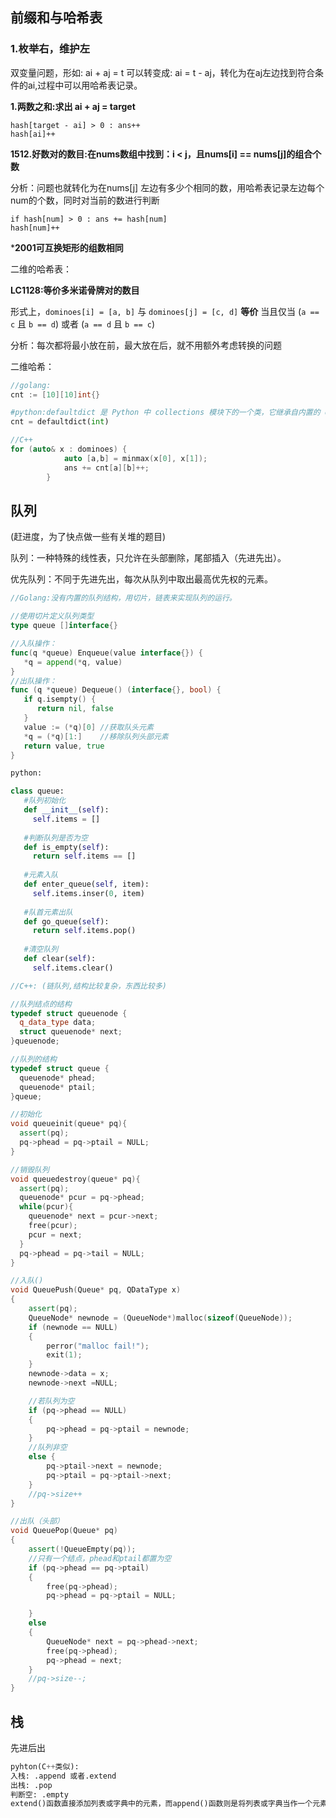 ## 前缀和与哈希表

### 1.枚举右，维护左

双变量问题，形如: ai + aj = t 可以转变成: ai = t - aj，转化为在aj左边找到符合条件的ai,过程中可以用哈希表记录。



**1.两数之和:求出  ai + aj = target**

```
hash[target - ai] > 0 : ans++
hash[ai]++
```



**1512.好数对的数目:在nums数组中找到：i < j，且nums[i] == nums[j]的组合个数**

分析：问题也就转化为在nums[j] 左边有多少个相同的数，用哈希表记录左边每个num的个数，同时对当前的数进行判断

```
if hash[num] > 0 : ans += hash[num]
hash[num]++
```

***2001可互换矩形的组数相同** 



二维的哈希表：

**LC1128:等价多米诺骨牌对的数目**

形式上，`dominoes[i] = [a, b]` 与 `dominoes[j] = [c, d]` **等价** 当且仅当 (`a == c` 且 `b == d`) 或者 (`a == d` 且 `b == c`)

分析：每次都将最小放在前，最大放在后，就不用额外考虑转换的问题

二维哈希：

```go
//golang: 
cnt := [10][10]int{}
```

```python
#python:defaultdict 是 Python 中 collections 模块下的一个类，它继承自内置的 dict，并扩展了默认值的功能。当访问不存在的键时，defaultdict 可以自动为这个键生成一个默认值，而不会抛出 KeyError 异常。
cnt = defaultdict(int)
```

```c++
//C++
for (auto& x : dominoes) {
            auto [a,b] = minmax(x[0], x[1]);
            ans += cnt[a][b]++;
        }
```



## 队列

(赶进度，为了快点做一些有关堆的题目)

队列：一种特殊的线性表，只允许在头部删除，尾部插入（先进先出）。

优先队列：不同于先进先出，每次从队列中取出最高优先权的元素。

```go
//Golang:没有内置的队列结构，用切片，链表来实现队列的运行。

//使用切片定义队列类型
type queue []interface{}

//入队操作：
func(q *queue) Enqueue(value interface{}) {
   *q = append(*q, value)
}
//出队操作：
func (q *queue) Dequeue() (interface{}, bool) {
   if q.isempty() {
      return nil, false
   }
   value := (*q)[0] //获取队头元素
   *q = (*q)[1:]    //移除队列头部元素
   return value, true
}
```

```python
python:

class queue:
   #队列初始化
   def __init__(self):
     self.items = []
     
   #判断队列是否为空
   def is_empty(self):
     return self.items == []
    
   #元素入队
   def enter_queue(self, item):
     self.items.inser(0, item)
     
   #队首元素出队
   def go_queue(self):
     return self.items.pop()
     
   #清空队列
   def clear(self):
     self.items.clear()
```

```C++
//C++: (链队列,结构比较复杂，东西比较多)

//队列结点的结构
typedef struct queuenode {
  q_data_type data;
  struct queuenode* next;
}queuenode;

//队列的结构
typedef struct queue {
  queuenode* phead;
  queuenode* ptail;
}queue;

//初始化
void queueinit(queue* pq){
  assert(pq);
  pq->phead = pq->ptail = NULL;
}

//销毁队列
void queuedestroy(queue* pq){
  assert(pq);
  queuenode* pcur = pq->phead;
  while(pcur){
    queuenode* next = pcur->next;
    free(pcur);
    pcur = next;
  }
  pq->phead = pq->tail = NULL;
}

//入队()
void QueuePush(Queue* pq, QDataType x)
{
	assert(pq);
	QueueNode* newnode = (QueueNode*)malloc(sizeof(QueueNode));
	if (newnode == NULL)
	{
		perror("malloc fail!");
		exit(1);
	}
	newnode->data = x;
	newnode->next =NULL;

	//若队列为空
	if (pq->phead == NULL)
	{
		pq->phead = pq->ptail = newnode;
	}
	//队列非空
	else {
		pq->ptail->next = newnode;
		pq->ptail = pq->ptail->next;
	}
	//pq->size++
}

//出队（头部）
void QueuePop(Queue* pq)
{
	assert(!QueueEmpty(pq));
	//只有一个结点，phead和ptail都置为空
	if (pq->phead == pq->ptail)
	{
		free(pq->phead);
		pq->phead = pq->ptail = NULL;

	}
	else
	{
		QueueNode* next = pq->phead->next;
		free(pq->phead);
		pq->phead = next;
	}
	//pq->size--;
}

```





## 栈

先进后出

```python
pyhton(C++类似):
入栈: .append 或者.extend
出栈: .pop
判断空: .empty
extend()函数直接添加列表或字典中的元素，而append()函数则是将列表或字典当作一个元素直接添加。
```





